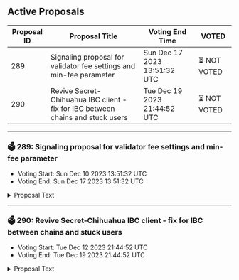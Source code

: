 ## Active Proposals

| Proposal ID | Proposal Title | Voting End Time | VOTED |
|-------------|----------------|-----------------|-------|
| 289 | Signaling proposal for validator fee settings and min-fee parameter | Sun Dec 17 2023 13:51:32 UTC | ⏳ NOT VOTED |
| 290 | Revive Secret-Chihuahua IBC client - fix for IBC between chains and stuck users | Tue Dec 19 2023 21:44:52 UTC | ⏳ NOT VOTED |

---

### 🗳 289: Signaling proposal for validator fee settings and min-fee parameter
- Voting Start: Sun Dec 10 2023 13:51:32 UTC
- Voting End: Sun Dec 17 2023 13:51:32 UTC

<details>
<summary>Proposal Text</summary>
 
This proposal is intended to signal a change of the accepted gas fees by Secret validators. /n /n Simultaneously it should be seen as a signalling proposal to change the not yet implemented min-gas-fee parameter to 0.05uSCRT. /n /n This is a follow-up on proposal #260 /n /n Proposed fee tiers: /n Low: 0.05 uSCRT /n Med: 0.1 uSCRT (2x lower option) /n high: 0.25 uSCRT (2.5x lower option) /n /n Forum post: https://forum.scrt.network/t/signalling-proposal-change-reduce-secret-gas-fee-tiering/7185 /n /n proposer: Ertemann - Lavender.Five Nodes
</details>

---

### 🗳 290: Revive Secret-Chihuahua IBC client - fix for IBC between chains and stuck users
- Voting Start: Tue Dec 12 2023 21:44:52 UTC
- Voting End: Tue Dec 19 2023 21:44:52 UTC

<details>
<summary>Proposal Text</summary>
 
This proposal will update the, currently frozen, IBC Transfer Client for the channel 11-16 secret-chihuahua. The frozen client 07-tendermint-27 will be substituted by a new client 07-tendermint-184 . For questions about this proposal please contact Ertemann from Lavender.Five Nodes - Thank you to Alex from Secret Saturn for making the new Client! Upon completion of the proposal the community will once again be able to use sHUAHUA and transfer SCRT and any SNIP-20 back and forth between both chains.
</details>
